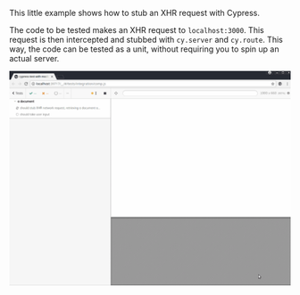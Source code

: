 This little example shows how to stub an XHR request with Cypress.

The code to be tested makes an XHR request to `localhost:3000`. This request is then intercepted and stubbed with `cy.server` and `cy.route`. This way, the code can be tested as a unit, without requiring you to spin up an actual server.

![Animation](animation.gif)
